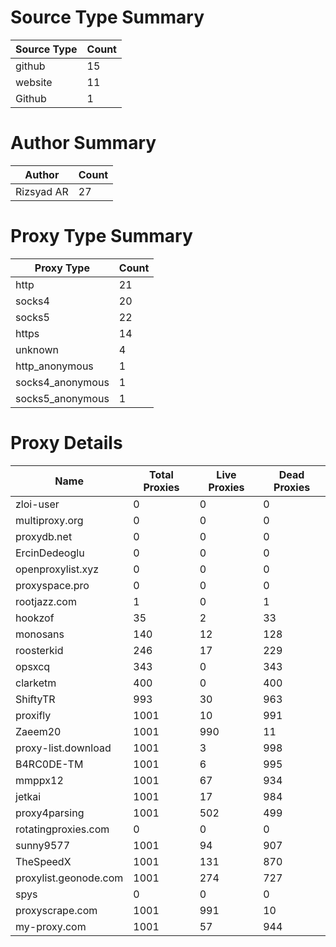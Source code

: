 # Source Type Summary

| Source Type | Count |
|-------------|-------|
| github | 15 |
| website | 11 |
| Github | 1 |


# Author Summary

| Author | Count |
|--------|-------|
| Rizsyad AR | 27 |


# Proxy Type Summary

| Proxy Type | Count |
|------------|-------|
| http | 21 |
| socks4 | 20 |
| socks5 | 22 |
| https | 14 |
| unknown | 4 |
| http_anonymous | 1 |
| socks4_anonymous | 1 |
| socks5_anonymous | 1 |


# Proxy Details

| Name | Total Proxies | Live Proxies | Dead Proxies |
|------|---------------|--------------|---------------|
| zloi-user | 0 | 0 | 0 |
| multiproxy.org | 0 | 0 | 0 |
| proxydb.net | 0 | 0 | 0 |
| ErcinDedeoglu | 0 | 0 | 0 |
| openproxylist.xyz | 0 | 0 | 0 |
| proxyspace.pro | 0 | 0 | 0 |
| rootjazz.com | 1 | 0 | 1 |
| hookzof | 35 | 2 | 33 |
| monosans | 140 | 12 | 128 |
| roosterkid | 246 | 17 | 229 |
| opsxcq | 343 | 0 | 343 |
| clarketm | 400 | 0 | 400 |
| ShiftyTR | 993 | 30 | 963 |
| proxifly | 1001 | 10 | 991 |
| Zaeem20 | 1001 | 990 | 11 |
| proxy-list.download | 1001 | 3 | 998 |
| B4RC0DE-TM | 1001 | 6 | 995 |
| mmppx12 | 1001 | 67 | 934 |
| jetkai | 1001 | 17 | 984 |
| proxy4parsing | 1001 | 502 | 499 |
| rotatingproxies.com | 0 | 0 | 0 |
| sunny9577 | 1001 | 94 | 907 |
| TheSpeedX | 1001 | 131 | 870 |
| proxylist.geonode.com | 1001 | 274 | 727 |
| spys | 0 | 0 | 0 |
| proxyscrape.com | 1001 | 991 | 10 |
| my-proxy.com | 1001 | 57 | 944 |
